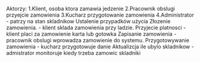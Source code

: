 Aktorzy: 
1.Klient, osoba ktora zamawia jedzenie
2.Pracownik obslugi przyejcie zamowienia
3.Kucharz przygotowanie zamowienia
4.Administrator - patrzy na stan skladnikow
Ustalenie przypadków użycia
Złozenie zamowienia. - klient sklada zamowienia przy ladzie.
Przyjecie platnosci - klient placi za zamowienie karta lub gotowka
Zapisanie zamowienia - pracownik obslugi wprowadza zamowienie do systemu.
Przygotowywanie zamowienia - kucharz przygotowuje danie
Aktualizcja ile ubylo skladnikow - admistrator monitoruje kiedy trzeba zamowic skladniki

